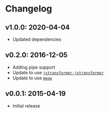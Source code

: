 # Changelog

## v1.0.0: 2020-04-04

- Updated dependencies

## v0.2.0: 2016-12-05

- Adding pipe support
- Update to use [`jstransformer-jstransformer`](http://npm.im/jstransformer-jstransformer)
- Update to use [`meow`](http://npm.im/meow)

## v0.0.1: 2015-04-19

- Initial release

